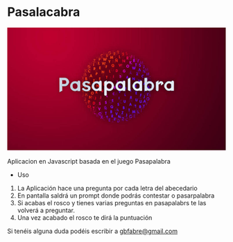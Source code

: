 # Pasalacabra

![image](./pasapalabra.jpg)

Aplicacion en Javascript basada en el juego Pasapalabra

- Uso

1. La Aplicación hace una pregunta por cada letra del abecedario
2. En pantalla saldrá un prompt donde podrás contestar o pasarpalabra
3. Si acabas el rosco y tienes varias preguntas en pasapalabrs te las volverá a preguntar.
4. Una vez acabado el rosco te dirá la puntuación

Si tenéis alguna duda podéis escribir a <gbfabre@gmail.com>